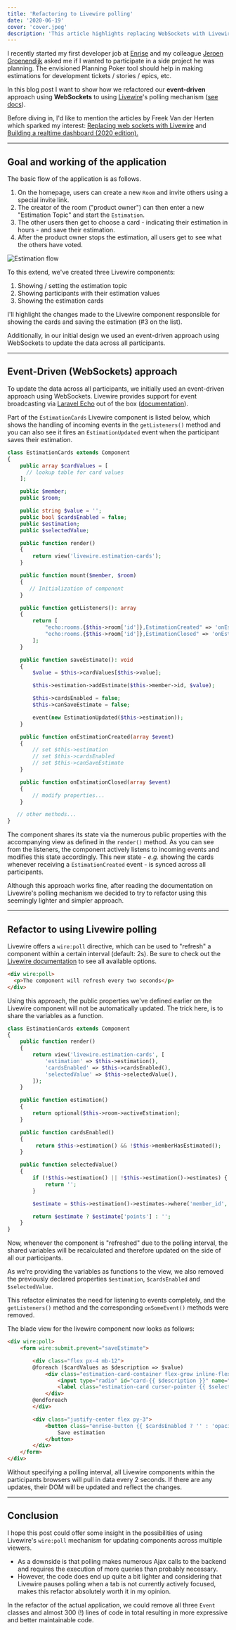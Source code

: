 ```yaml
---
title: 'Refactoring to Livewire polling'
date: '2020-06-19'
cover: 'cover.jpeg'
description: 'This article highlights replacing WebSockets with Livewire polling, providing a convenient alternative to event-driven broadcasting via WebSockets.'
---
```


I recently started my first developer job at [Enrise](https://www.enrise.com) and my colleague [Jeroen Groenendijk](https://jeroeng.dev) asked me if I wanted to participate in a side project he was planning. The envisioned Planning Poker tool should help in making estimations for development tickets / stories / epics, etc.

In this blog post I want to show how we refactored our **event-driven** approach using **WebSockets** to using [Livewire](https://laravel-livewire.com/)'s polling mechanism ([see docs](https://laravel-livewire.com/docs/polling/)).

Before diving in, I'd like to mention the articles by Freek Van der Herten which sparked my interest: [Replacing web sockets with Livewire](https://freek.dev/1622-replacing-web-sockets-with-livewire) and [Building a realtime dashboard (2020 edition).](https://freek.dev/1645-building-a-realtime-dashboard-powered-by-laravel-livewire-and-tailwind-2020-edition)

---

## Goal and working of the application 

The basic flow of the application is as follows.

1. On the homepage, users can create a new `Room` and invite others using a special invite link.
1. The creator of the room ("product owner") can then enter a new "Estimation Topic" and start the `Estimation`.
1. The other users then get to choose a card - indicating their estimation in hours - and save their estimation.
1. After the product owner stops the estimation, all users get to see what the others have voted.

![Estimation flow](workflow.gif)

To this extend, we've created three Livewire components:

1. Showing / setting the estimation topic
1. Showing participants with their estimation values
1. Showing the estimation cards

I'll highlight the changes made to the Livewire component responsible for showing the cards and saving the estimation (#3 on the list).

Additionally, in our initial design we used an event-driven approach using WebSockets to update the data across all participants.

---

## Event-Driven (WebSockets) approach

To update the data across all participants, we initially used an event-driven approach using WebSockets. Livewire provides support for event broadcasting via [Laravel Echo](https://laravel.com/docs/7.x/broadcasting#installing-laravel-echo) out of the box ([documentation](https://laravel-livewire.com/docs/laravel-echo)).

Part of the `EstimationCards` Livewire component is listed below, which shows the handling of incoming events in the `getListeners()` method and you can also see it fires an `EstimationUpdated` event when the participant saves their estimation.

```php
class EstimationCards extends Component
{
    public array $cardValues = [
      // lookup table for card values
    ];

    public $member;
    public $room;

    public string $value = '';
    public bool $cardsEnabled = false;
    public $estimation;
    public $selectedValue;

    public function render()
    {
        return view('livewire.estimation-cards');
    }

    public function mount($member, $room)
    {
       // Initialization of component
    }

    public function getListeners(): array
    {
        return [
            "echo:rooms.{$this->room['id']},EstimationCreated" => 'onEstimationCreated',
            "echo:rooms.{$this->room['id']},EstimationClosed" => 'onEstimationClosed',
        ];
    }

    public function saveEstimate(): void
    {
        $value = $this->cardValues[$this->value];

        $this->estimation->addEstimate($this->member->id, $value);

        $this->cardsEnabled = false;
        $this->canSaveEstimate = false;

        event(new EstimationUpdated($this->estimation));
    }

    public function onEstimationCreated(array $event)
    {
        // set $this->estimation
        // set $this->cardsEnabled
        // set $this->canSaveEstimate
    }

    public function onEstimationClosed(array $event)
    {
        // modify properties...
    }

   // other methods...
}
```

The component shares its state via the numerous public properties with the accompanying view as defined in the `render()` method. As you can see from the listeners, the component actively listens to incoming events and modifies this state accordingly. This new state - *e.g.* showing the cards whenever receiving a `EstimationCreated` event - is synced across all participants.

Although this approach works fine, after reading the documentation on Livewire's polling mechanism we decided to try to refactor using this seemingly lighter and simpler approach.

---

## Refactor to using Livewire polling

Livewire offers a `wire:poll` directive, which can be used to "refresh" a component within a certain interval (default: 2s). Be sure to check out the [Livewire documentation](https://laravel-livewire.com/docs/polling/) to see all available options.

```html
<div wire:poll>
  <p>The component will refresh every two seconds</p>
</div>
```

Using this approach, the public properties we've defined earlier on the Livewire component will not be automatically updated. The trick here, is to share the variables as a function.

```php
class EstimationCards extends Component
{
    public function render()
    {
        return view('livewire.estimation-cards', [
            'estimation' => $this->estimation(),
            'cardsEnabled' => $this->cardsEnabled(),
            'selectedValue' => $this->selectedValue(),
        ]);
    }

    public function estimation()
    {
        return optional($this->room->activeEstimation);
    }

    public function cardsEnabled()
    {
         return $this->estimation() && !$this->memberHasEstimated();
    }

    public function selectedValue()
    {
        if (!$this->estimation() || !$this->estimation()->estimates) {
            return '';
        }

        $estimate = $this->estimation()->estimates->where('member_id', $this->member->id)->first();

        return $estimate ? $estimate['points'] : '';
    }
}
```

Now, whenever the component is "refreshed" due to the polling interval, the shared variables will be recalculated and therefore updated on the side of all our participants.

As we're providing the variables as functions to the view, we also removed the previously declared properties `$estimation`, `$cardsEnabled` and `$selectedValue`.

This refactor eliminates the need for listening to events completely, and the `getListeners()` method and the corresponding `onSomeEvent()` methods were removed.

The blade view for the livewire component now looks as follows:

```html
<div wire:poll>
    <form wire:submit.prevent="saveEstimate">

        <div class="flex px-4 mb-12">
        @foreach ($cardValues as $description => $value)
            <div class="estimation-card-container flex-grow inline-flex flex-column justify-content-center align-content-center mr-2">
                <input type="radio" id="card-{{ $description }}" name="estimation" wire:model="value" value="{{ $description }}" {{ $cardsEnabled ? '' : 'disabled' }}>
                <label class="estimation-card cursor-pointer {{ $selectedValue == $value  ? 'estimation-card-selected' : '' }}" style="background-image: url('/images/cards/card{{ $description }}.png');" for="card-{{ $description }}"></label>
            </div>
        @endforeach
        </div>

        <div class="justify-center flex py-3">
            <button class="enrise-button {{ $cardsEnabled ? '' : 'opacity-50 cursor-not-allowed' }}" {{ $cardsEnabled ? '' : 'disabled' }}>
                Save estimation
            </button>
        </div>
    </form>
</div>
```

Without specifying a polling interval, all Livewire components within the participants browsers will pull in data every 2 seconds. If there are any updates, their DOM will be updated and reflect the changes.

---

## Conclusion

I hope this post could offer some insight in the possibilities of using Livewire's `wire:poll` mechanism for updating components across multiple viewers.

- As a downside is that polling makes numerous Ajax calls to the backend and requires the execution of more queries than probably necessary.
- However, the code does end up quite a bit lighter and considering that Livewire pauses polling when a tab is not currently actively focused, makes this refactor absolutely worth it in my opinion.

In the refactor of the actual application, we could remove all three `Event` classes and almost 300 (!) lines of code in total resulting in more expressive and better maintainable code.